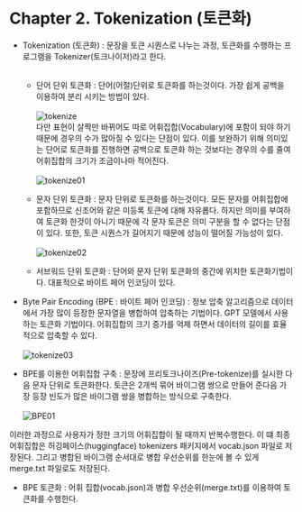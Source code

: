 # Chapter 2. Tokenization (토큰화)
- Tokenization (토큰화) : 문장을 토큰 시퀀스로 나누는 과정, 토큰화를 수행하는 프로그램을 Tokenizer(토크나이저)라고 한다.<br><br>

  - 단어 단위 토큰화 : 단어(어절)단위로 토큰화를 하는것이다. 가장 쉽게 공백을 이용하여 분리 시키는 방법이 있다.<br><br>
  ![tokenize](https://user-images.githubusercontent.com/86700191/160754729-77ccdaa5-a276-49a7-a9b9-0f821ecbce47.png) <br>
  다만 표현이 살짝만 바뀌어도 따로 어휘집합(Vocabulary)에 포함이 되야 하기 때문에 경우의 수가 많아질 수 있다는 단점이 있다. 
  이를 보완하기 위해 의미있는 단어로 토큰화를 진행하면 공백으로 토큰화 하는 것보다는 경우의 수를 줄여 어휘집합의 크기가 조금이나마 적어진다.<br><br>
  ![tokenize01](https://user-images.githubusercontent.com/86700191/160758723-1459f370-831e-432a-8d99-72a54c8b0427.png)

  - 문자 단위 토큰화 : 문자 단위로 토큰화를 하는것이다. 모든 문자를 어휘집합에 포함하므로 신조어와 같은 미등록 토큰에 대해 자유롭다.
  하지만 의미를 부여하여 토큰화 한것이 아니기 때문에 각 문자 토큰은 의미 구분을 할 수 없다는 단점이 있다. 또한, 토큰 시퀀스가 길어지기 때문에 성능이 떨어질 가능성이 있다.<br><br>
  ![tokenize02](https://user-images.githubusercontent.com/86700191/160758726-fa59bde1-036c-49be-96a9-af98c12def88.png)

  - 서브워드 단위 토큰화 : 단어와 문자 단위 토큰화의 중간에 위치한 토큰화기법이다. 대표적으로 바이트 페어 인코딩이 있다.
  
- Byte Pair Encoding (BPE : 바이트 페어 인코딩) : 정보 압축 알고리즘으로 데이터에서 가장 많이 등장한 문자열을 병합하여 압축하는 기법이다. 
GPT 모델에서 사용하는 토큰화 기법이다. 어휘집합의 크기 증가를 억제 하면서 데이터의 길이를 효율적으로 압축할 수 있다.<br><br>
![tokenize03](https://user-images.githubusercontent.com/86700191/160821105-8ac772f9-abe5-40b0-b15a-a3368ac524fa.png)

- BPE를 이용한 어휘집합 구축 : 문장에 프리토크나이즈(Pre-tokenize)를 실시한 다음 문자 단위로 토큰화한다. 토큰은 2개씩 묶어 바이그램 쌍으로 만들어 준다음 가장 등장 빈도가 많은 바이그램 쌍을 병합하는 방식으로 구축한다. <br><br>
![BPE01](https://user-images.githubusercontent.com/86700191/160827088-a7c25459-090d-4728-8258-9a688a9f5a3c.png)

이러한 과정으로 사용자가 정한 크기의 어휘집합이 될 때까지 반복수행한다. 이 떄 최종 어휘집합은 허깅페이스(huggingface) tokenizers 패키지에서 vocab.json 파일로 저장된다.
그리고 병합된 바이그램 순서대로 병합 우선순위를 한눈에 볼 수 있게 merge.txt 파일로도 저장된다.

- BPE 토큰화 : 어휘 집합(vocab.json)과 병합 우선순위(merge.txt)를 이용하여 토큰화를 수행한다.